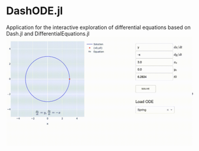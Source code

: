 # DashODE.jl
Application for the interactive exploration of differential equations based on Dash.jl and  DifferentialEquations.jl
![Demo](DashODE.gif)
